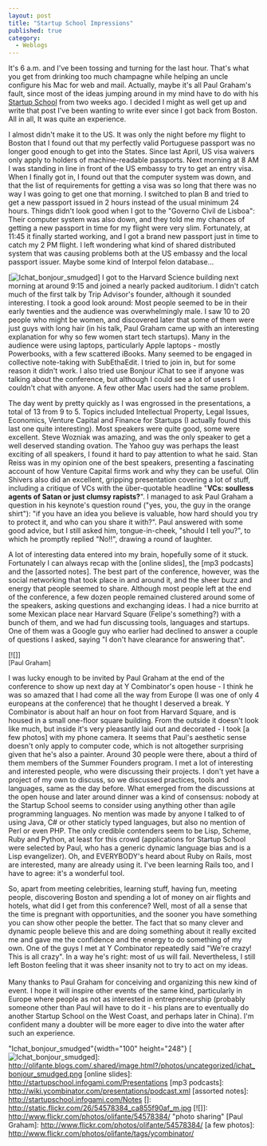 ```yaml
---
layout: post
title: "Startup School Impressions"
published: true
category:
  - Weblogs
---
```


It's 6 a.m. and I've been tossing and turning for the last hour. That's
what you get from drinking too much champagne while helping an uncle
configure his Mac for web and mail. Actually, maybe it's all Paul
Graham's fault, since most of the ideas jumping around in my mind have
to do with his [Startup School] from two weeks ago. I decided I might as
well get up and write that post I've been wanting to write ever since I
got back from Boston. All in all, It was quite an experience.

I almost didn't make it to the US. It was only the night before my
flight to Boston that I found out that my perfectly valid Portuguese
passport was no longer good enough to get into the States. Since last
April, US visa waivers only apply to holders of machine-readable
passports. Next morning at 8 AM I was standing in line in front of the
US embassy to try to get an entry visa. When I finally got in, I found
out that the computer system was down, and that the list of requirements
for getting a visa was so long that there was no way I was going to get
one that morning. I switched to plan B and tried to get a new passport
issued in 2 hours instead of the usual minimum 24 hours. Things didn't
look good when I got to the "Governo Civil de Lisboa": Their computer
system was also down, and they told me my chances of getting a new
passport in time for my flight were very slim. Fortunately, at 11:45 it
finally started working, and I got a brand new passport just in time to
catch my 2 PM flight. I left wondering what kind of shared distributed
system that was causing problems both at the US embassy and the local
passport issuer. Maybe some kind of Interpol felon database...

[![Ichat\_bonjour\_smudged]] I got to the Harvard Science building next
morning at around 9:15 and joined a nearly packed auditorium. I didn't
catch much of the first talk by Trip Advisor's founder, although it
sounded interesting. I took a good look around: Most people seemed to be
in their early twenties and the audience was overwhelmingly male. I saw
10 to 20 people who might be women, and discovered later that some of
them were just guys with long hair (in his talk, Paul Graham came up
with an interesting explanation for why so few women start tech
startups). Many in the audience were using laptops, particularly Apple
laptops - mostly Powerbooks, with a few scattered iBooks. Many seemed to
be engaged in collective note-taking with SubEthaEdit. I tried to join
in, but for some reason it didn't work. I also tried use Bonjour iChat
to see if anyone was talking about the conference, but although I could
see a lot of users I couldn't chat with anyone. A few other Mac users
had the same problem.

The day went by pretty quickly as I was engrossed in the presentations,
a total of 13 from 9 to 5. Topics included Intellectual Property, Legal
Issues, Economics, Venture Capital and Finance for Startups (I actually
found this last one quite interesting). Most speakers were quite good,
some were excellent. Steve Wozniak was amazing, and was the only speaker
to get a well deserved standing ovation. The Yahoo guy was perhaps the
least exciting of all speakers, I found it hard to pay attention to what
he said. Stan Reiss was in my opinion one of the best speakers,
presenting a fascinating account of how Venture Capital firms work and
why they can be useful. Olin Shivers also did an excellent, gripping
presentation covering a lot of stuff, including a critique of VCs with
the über-quotable headline "**VCs: soulless agents of Satan or just
clumsy rapists?**". I managed to ask Paul Graham a question in his
keynote's question round ("yes, you, the guy in the orange shirt"): "if
you have an idea you believe is valuable, how hard should you try to
protect it, and who can you share it with?". Paul answered with some
good advice, but I still asked him, tongue-in-cheek, "should I tell
you?", to which he promptly replied "No!!", drawing a round of laughter.

A lot of interesting data entered into my brain, hopefully some of it
stuck. Fortunately I can always recap with the [online slides], the [mp3
podcasts] and the [assorted notes]. The best part of the conference,
however, was the social networking that took place in and around it, and
the sheer buzz and energy that people seemed to share. Although most
people left at the end of the conference, a few dozen people remained
clustered around some of the speakers, asking questions and exchanging
ideas. I had a nice burrito at some Mexican place near Harvard Square
(Felipe's something?) with a bunch of them, and we had fun discussing
tools, languages and startups. One of them was a Google guy who earlier
had declined to answer a couple of questions I asked, saying "I don't
have clearance for answering that".

[![]]\
<span style="font-size: 0.9em; margin-top: 0px;">[Paul Graham]</span>

I was lucky enough to be invited by Paul Graham at the end of the
conference to show up next day at Y Combinator's open house - I think he
was so amazed that I had come all the way from Europe (I was one of only
4 europeans at the conference) that he thought I deserved a break. Y
Combinator is about half an hour on foot from Harvard Square, and is
housed in a small one-floor square building. From the outside it doesn't
look like much, but inside it's very pleasantly laid out and decorated -
I took [a few photos] with my phone camera. It seems that Paul's
aesthetic sense doesn't only apply to computer code, which is not
altogether surprising given that he's also a painter. Around 30 people
were there, about a third of them members of the Summer Founders
program. I met a lot of interesting and interested people, who were
discussing their projects. I don't yet have a project of my own to
discuss, so we discussed practices, tools and languages, same as the day
before. What emerged from the discussions at the open house and later
around dinner was a kind of consensus: nobody at the Startup School
seems to consider using anything other than agile programming languages.
No mention was made by anyone I talked to of using Java, C\# or other
staticly typed languages, but also no mention of Perl or even PHP. The
only credible contenders seem to be Lisp, Scheme, Ruby and Python, at
least for this crowd (applications for Startup School were selected by
Paul, who has a generic dynamic language bias and is a Lisp
evangelizer). Oh, and EVERYBODY's heard about Ruby on Rails, most are
interested, many are already using it. I've been learning Rails too, and
I have to agree: it's a wonderful tool.

So, apart from meeting celebrities, learning stuff, having fun, meeting
people, discovering Boston and spending a lot of money on air flights
and hotels, what did I get from this conference? Well, most of all a
sense that the time is pregnant with opportunities, and the sooner you
have something you can show other people the better. The fact that so
many clever and dynamic people believe this and are doing something
about it really excited me and gave me the confidence and the energy to
do something of my own. One of the guys I met at Y Combinator repeatedly
said "We're crazy! This is all crazy". In a way he's right: most of us
will fail. Nevertheless, I still left Boston feeling that it was sheer
insanity not to try to act on my ideas.\
\
Many thanks to Paul Graham for conceiving and organizing this new kind
of event. I hope it will inspire other events of the same kind,
particularly in Europe where people as not as interested in
entrepreneurship (probably someone other than Paul will have to do it -
his plans are to eventually do another Startup School on the West Coast,
and perhaps later in China). I'm confident many a doubter will be more
eager to dive into the water after such an experience.

  [Startup School]: http://startupschool.org
  [Ichat\_bonjour\_smudged]: http://olifante.blogs.com/covil/images/ichat_bonjour_smudged.png
    "Ichat_bonjour_smudged"{width="100" height="248"}
  [![Ichat\_bonjour\_smudged]]: http://olifante.blogs.com/.shared/image.html?/photos/uncategorized/ichat_bonjour_smudged.png
  [online slides]: http://startupschool.infogami.com/Presentations
  [mp3 podcasts]: http://wiki.ycombinator.com/presentations/podcast.xml
  [assorted notes]: http://startupschool.infogami.com/Notes
  []: http://static.flickr.com/26/54578384_ca855f90af_m.jpg
  [![]]: http://www.flickr.com/photos/olifante/54578384/ "photo sharing"
  [Paul Graham]: http://www.flickr.com/photos/olifante/54578384/
  [a few photos]: http://www.flickr.com/photos/olifante/tags/ycombinator/
